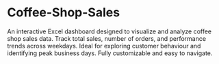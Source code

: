 # Coffee-Shop-Sales
An interactive Excel dashboard designed to visualize and analyze coffee shop sales data. Track total sales, number of orders, and performance trends across weekdays. Ideal for exploring customer behaviour and identifying peak business days. Fully customizable and easy to navigate.

